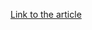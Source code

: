 [Link to the article](https://thehackernews.com/2025/05/golden-chickens-deploy-terrastealerv2.html)

